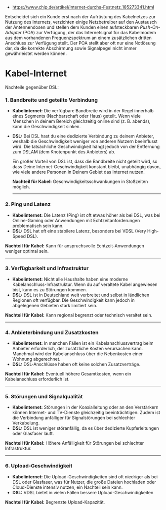 * https://www.chip.de/artikel/Internet-durchs-Festnetz_185273341.html

Entscheidet sich ein Kunde erst nach der Aufrüstung des Kabelnetzes zur  Nutzung des Internets, verzichten einige Netzbetreiber auf den Austausch der Antennendosen und stellen dem Kunden einen aufsteckbaren *Push-On-Adapter* (POA) zur Verfügung, der das Internetsignal für das Kabelmodem aus dem  vorhandenen Frequenzspektrum an einem zusätzlichen dritten Anschluss zur Verfügung stellt. Der POA stellt aber oft nur eine Notlösung dar, da  die korrekte Abschirmung sowie Signalpegel nicht immer gewährleistet  werden können.

# Kabel-Internet

Nachteile gegenüber DSL:

### **1. Bandbreite und geteilte Verbindung**

- **Kabelinternet:** Die verfügbare Bandbreite wird in der Regel innerhalb eines Segments (Nachbarschaft oder Haus) geteilt. Wenn viele Menschen in deinem Bereich gleichzeitig online sind (z. B. abends), kann die Geschwindigkeit sinken.

- **DSL:** Bei DSL hast du eine dedizierte Verbindung zu deinem Anbieter, weshalb die Geschwindigkeit weniger von anderen Nutzern beeinflusst wird. Die tatsächliche Geschwindigkeit hängt jedoch von der Entfernung zum DSLAM (dem Knotenpunkt des Anbieters) ab. 

    Ein großer Vorteil von  DSL ist, dass die Bandbreite nicht geteilt wird, so dass Deine  Internet-Geschwindigkeit konstant bleibt, unabhängig davon, wie viele  andere Personen in Deinem Gebiet das Internet nutzen.

  **Nachteil für Kabel:** Geschwindigkeitsschwankungen in Stoßzeiten möglich.

  ------

### 2. Ping und Latenz

  - **Kabelinternet:** Die Latenz (Ping) ist oft etwas höher als bei DSL, was bei Online-Gaming oder Anwendungen mit Echtzeitanforderungen problematisch sein kann.
  - **DSL:** DSL hat oft eine stabilere Latenz, besonders bei VDSL (Very High-Speed DSL).

  **Nachteil für Kabel:** Kann für anspruchsvolle Echtzeit-Anwendungen weniger optimal sein.

  ------

  ### **3. Verfügbarkeit und Infrastruktur**

  - **Kabelinternet:** Nicht alle Haushalte haben eine moderne Kabelanschluss-Infrastruktur. Wenn du auf veraltete Kabel angewiesen bist, kann es zu Störungen kommen.
  - **DSL:** DSL ist in Deutschland weit verbreitet und selbst in ländlichen Regionen oft verfügbar. Die Geschwindigkeit kann jedoch in abgelegenen Gebieten stark limitiert sein.

  **Nachteil für Kabel:** Kann regional begrenzt oder technisch veraltet sein.

  ------

  ### **4. Anbieterbindung und Zusatzkosten**

  - **Kabelinternet:** In manchen Fällen ist ein Kabelanschlussvertrag beim Anbieter erforderlich, der zusätzliche Kosten verursachen kann. Manchmal wird der Kabelanschluss über die Nebenkosten einer Wohnung abgerechnet.
  - **DSL:** DSL-Anschlüsse haben oft keine solchen Zusatzverträge.

  **Nachteil für Kabel:** Eventuell höhere Gesamtkosten, wenn ein Kabelanschluss erforderlich ist.

  ------

  ### **5. Störungen und Signalqualität**

  - **Kabelinternet:** Störungen in der Koaxialleitung oder an den Verstärkern können Internet- und TV-Dienste gleichzeitig beeinträchtigen. Zudem ist die Verbindung anfälliger für Signalstörungen bei schlechter Verkabelung.
  - **DSL:** DSL ist weniger störanfällig, da es über dedizierte Kupferleitungen oder Glasfaser läuft.

  **Nachteil für Kabel:** Höhere Anfälligkeit für Störungen bei schlechter Infrastruktur.

  ------

  ### **6. Upload-Geschwindigkeit**

  - **Kabelinternet:** Die Upload-Geschwindigkeiten sind oft niedriger als bei DSL oder Glasfaser, was für Nutzer, die große Dateien hochladen oder Cloud-Dienste intensiv nutzen, ein Nachteil sein kann.
  - **DSL:** VDSL bietet in vielen Fällen bessere Upload-Geschwindigkeiten.

  **Nachteil für Kabel:** Begrenzte Upload-Kapazität.